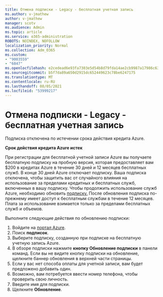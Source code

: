 ```yaml
---
title: Отмена подписки - Legacy - бесплатная учетная запись
ms.author: v-jmathew
author: v-jmathew
manager: scotv
ms.audience: Admin
ms.topic: article
ms.service: o365-administration
ROBOTS: NOINDEX, NOFOLLOW
localization_priority: Normal
ms.collection: Adm_O365
ms.custom:
- "9003559"
- "6847"
ms.openlocfilehash: e2cedead6e93fa7303e5d54b8d79fda14ae2cb9987a17986c6327ac78189c4e4
ms.sourcegitcommit: b5f7da89a650d2915dc652449623c78be6247175
ms.translationtype: MT
ms.contentlocale: ru-RU
ms.lasthandoff: 08/05/2021
ms.locfileid: "53999217"
---
```

# <a name="subscription-cancelled---legacy---free-account"></a>Отмена подписки - Legacy - бесплатная учетная запись

Подписка отключена по истечении срока действия кредита Azure.

**Срок действия кредита Azure истек**

При регистрации для бесплатной учетной записи Azure вы получаете бесплатную подписку на пробную версия, которая предоставляет вам $200 в кредитах Azure в течение 30 дней и 12 месяцев бесплатных служб. В конце 30 дней Azure отключает подписку. Ваша подписка отключена, чтобы защитить вас от случайного влияния на использование за пределами кредитных и бесплатных служб, включенных в вашу подписку. Чтобы продолжить использование служб Azure, необходимо обновить [подписку.](https://docs.microsoft.com/azure/cost-management-billing/manage/upgrade-azure-subscription) После обновления подписка по-прежнему имеет доступ к бесплатным службам в течение 12 месяцев. Плата за использование взимается только за пределами бесплатных служб и объемов.

Выполните следующие действия по обновлению подписки:

1. Войдите на [портал Azure](https://portal.azure.com/).
2. Поиск **подписок**.
3. Выберите подписку, созданную при подписке на бесплатную учетную запись Azure.
4. В обзоре подписки нажмите **кнопку Обновление подписки** в панели команд. Если вы не видите кнопку подписки на обновление, щелкните баннер обновления в верхней части страницы.
5. Если у вас нет способа оплаты для учетной записи, вам будет предложено добавить один.
6. Возможно, вам потребуется ввести номер телефона, чтобы проверить свою личность.
7. Введите имя для подписки.
8. Щелкните  **Обновление**.
